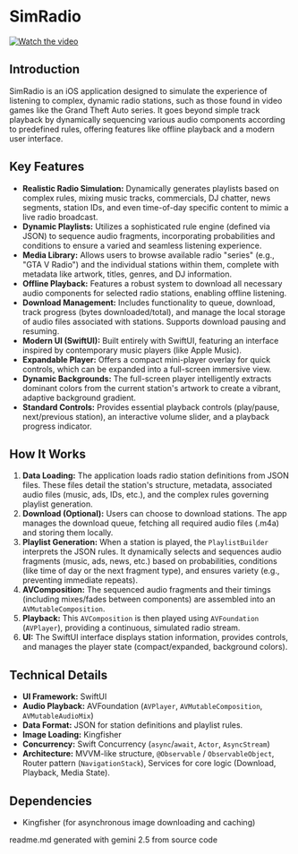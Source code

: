 # SimRadio

[![Watch the video](https://img.youtube.com/vi/zcUebp7Oofc/maxresdefault.jpg)](https://youtu.be/zcUebp7Oofc)
## Introduction

SimRadio is an iOS application designed to simulate the experience of listening to complex, dynamic radio stations, such as those found in video games like the Grand Theft Auto series. It goes beyond simple track playback by dynamically sequencing various audio components according to predefined rules, offering features like offline playback and a modern user interface.

## Key Features

* **Realistic Radio Simulation:** Dynamically generates playlists based on complex rules, mixing music tracks, commercials, DJ chatter, news segments, station IDs, and even time-of-day specific content to mimic a live radio broadcast.
* **Dynamic Playlists:** Utilizes a sophisticated rule engine (defined via JSON) to sequence audio fragments, incorporating probabilities and conditions to ensure a varied and seamless listening experience.
* **Media Library:** Allows users to browse available radio "series" (e.g., "GTA V Radio") and the individual stations within them, complete with metadata like artwork, titles, genres, and DJ information.
* **Offline Playback:** Features a robust system to download all necessary audio components for selected radio stations, enabling offline listening.
* **Download Management:** Includes functionality to queue, download, track progress (bytes downloaded/total), and manage the local storage of audio files associated with stations. Supports download pausing and resuming.
* **Modern UI (SwiftUI):** Built entirely with SwiftUI, featuring an interface inspired by contemporary music players (like Apple Music).
* **Expandable Player:** Offers a compact mini-player overlay for quick controls, which can be expanded into a full-screen immersive view.
* **Dynamic Backgrounds:** The full-screen player intelligently extracts dominant colors from the current station's artwork to create a vibrant, adaptive background gradient.
* **Standard Controls:** Provides essential playback controls (play/pause, next/previous station), an interactive volume slider, and a playback progress indicator.

## How It Works

1.  **Data Loading:** The application loads radio station definitions from JSON files. These files detail the station's structure, metadata, associated audio files (music, ads, IDs, etc.), and the complex rules governing playlist generation.
2.  **Download (Optional):** Users can choose to download stations. The app manages the download queue, fetching all required audio files (.m4a) and storing them locally.
3.  **Playlist Generation:** When a station is played, the `PlaylistBuilder` interprets the JSON rules. It dynamically selects and sequences audio fragments (music, ads, news, etc.) based on probabilities, conditions (like time of day or the next fragment type), and ensures variety (e.g., preventing immediate repeats).
4.  **AVComposition:** The sequenced audio fragments and their timings (including mixes/fades between components) are assembled into an `AVMutableComposition`.
5.  **Playback:** This `AVComposition` is then played using `AVFoundation` (`AVPlayer`), providing a continuous, simulated radio stream.
6.  **UI:** The SwiftUI interface displays station information, provides controls, and manages the player state (compact/expanded, background colors).

## Technical Details

* **UI Framework:** SwiftUI
* **Audio Playback:** AVFoundation (`AVPlayer`, `AVMutableComposition`, `AVMutableAudioMix`)
* **Data Format:** JSON for station definitions and playlist rules.
* **Image Loading:** Kingfisher
* **Concurrency:** Swift Concurrency (`async`/`await`, `Actor`, `AsyncStream`)
* **Architecture:** MVVM-like structure, `@Observable` / `ObservableObject`, Router pattern (`NavigationStack`), Services for core logic (Download, Playback, Media State).

## Dependencies

* Kingfisher (for asynchronous image downloading and caching)

readme.md generated with gemini 2.5 from source code
